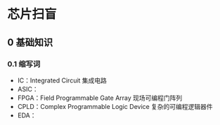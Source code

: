 # 芯片扫盲

## 0 基础知识

### 0.1 缩写词

- IC：Integrated Circuit 集成电路
- ASIC：
- FPGA：Field Programmable Gate Array 现场可编程门阵列
- CPLD：Complex Programmable Logic Device 复杂的可编程逻辑器件
- EDA：